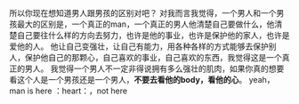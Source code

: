 所以你现在想知道男人跟男孩的区别对吧？
对我而言我觉得，一个男人和一个男孩最大的区别是，一个真正的man，一个真正的男人他清楚自己要做什么，他清楚自己要往什么样的方向去努力，也许是他的事业，也许是保护他的家人，也许是爱他的人。
他让自己变强壮，让自己有能力，用各种各样的方式能够去保护别人，保护他自己的那颗心，自己喜欢的事业，自己喜欢的东西，我觉得这是一个真正的男人。
我觉得一个男人不一定非得说拥有多么强壮的肌肉，如果你真的想要看这个人是一个男孩还是一个男人，**不要去看他的body，看他的心**。
yeah，man is here ：heart：，not here
<!---
Butanee/Butanee is a ✨ special ✨ repository because its `README.md` (this file) appears on your GitHub profile.
You can click the Preview link to take a look at your changes.
--->
